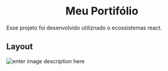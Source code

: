 <h1 align="center">
	Meu Portifólio
</h1>

Esse projeto foi desenvolvido utiliznado o ecossistemas react.

## Layout

![enter image description here](https://lh3.googleusercontent.com/proxy/X4-6hutS5GsozftHGl4hVYrSDotestOp7Z-iBHzlNsad9rJD1OSGbELfC0_4_lsFgpSmsdNy-IIPlbbUW-DrGvlgacMn4YGS4XgqY28TTWju)
